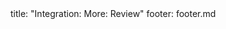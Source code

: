 <frontmatter>
title: "Integration: More: Review"
footer: footer.md
</frontmatter>

<include src="navbar.md" boilerplate />

<include src="unit-inPage-asFlat.md" boilerplate />